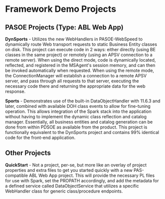 # Framework Demo Projects


## PASOE Projects (Type: ABL Web App)

**DynSports** - Utilizes the new WebHandlers in PASOE-WebSpeed to dynamically route Web transport requests to static Business Entity classes on disk. This project can execute code in 2 ways: either directly (using BE classes in the same project) or remotely (using an APSV connection to a remote server). When using the direct mode, code is dynamically located, reflected, and registered in the MSAgent's session memory, and can then be invoked automatically when requested. When using the remote mode, the ConnectionManager will establish a connection to a remote APSV server, and pass through all requests to that server, executing the necessary code there and returning the appropriate data for the web response.

**Sports** - Demonstrates use of the built-in DataObjectHandler with 11.6.3 and later, combined with available DOH class events to allow for fine-tuning operation. This allows integration of the Spark stack into the application without having to implement the dynamic class reflection and catalog manager. Essentially, all business entities and catalog generation can be done from within PDSOE as available from the product. This project is functionally equivalent to the DynSports project and contains 99% identical code for the front-end application.


## Other Projects

**QuickStart** - Not a project, per-se, but more like an overlay of project properties and extra files to get you started quickly with a new PAS-compatible ABL Web App project. This will provide the necessary PL files for use with Spark, set the PROPATH accordingly, and add the metadata for a defined service called DataObjectService that utilizes a specific WebHandler class for generic class/procedure endpoints.
